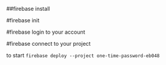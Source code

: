 ##firebase install

#firebase init

#firebase login to your account

#firebase connect to your project

to start `firebase deploy --project one-time-password-eb048`

